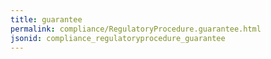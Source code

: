 ```yaml
---
title: guarantee
permalink: compliance/RegulatoryProcedure.guarantee.html
jsonid: compliance_regulatoryprocedure_guarantee
---
```


